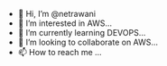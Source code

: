 - 👋 Hi, I’m @netrawani
- 👀 I’m interested in AWS...
- 🌱 I’m currently learning DEVOPS...
- 💞️ I’m looking to collaborate on AWS...
- 📫 How to reach me ...

<!---
netrawani/netrawani is a ✨ special ✨ repository because its `README.md` (this file) appears on your GitHub profile.
You can click the Preview link to take a look at your changes.
--->
